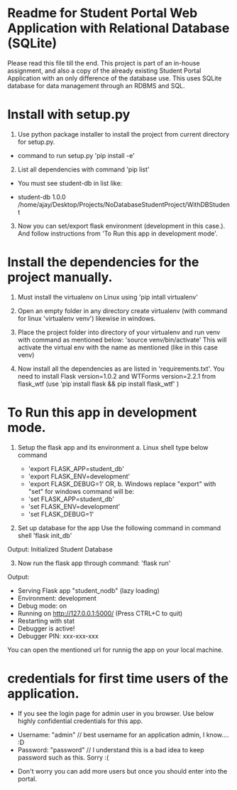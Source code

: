 # Readme for Student Portal Web Application with Relational Database (SQLite)

Please read this file till the end. This project is part of an in-house assignment, and also a copy of the already existing Student Portal Application with an only difference 
of the database use. This uses SQLite database for data management through an RDBMS and SQL.


# Install with setup.py

1. Use python package installer to install the project from current directory for setup.py.
- command to run setup.py 'pip install -e'

2. List all dependencies with command 'pip list'
- You must see student-db in list like:

* student-db   1.0.0   /home/ajay/Desktop/Projects/NoDatabaseStudentProject/WithDBStudent

3. Now you can set/export flask environment (development in this case.). And follow instructions from 'To Run this app in development mode'.



# Install the dependencies for the project manually.

1. Must install the virtualenv on Linux using 
  'pip intall virtualenv'
  
2. Open an empty folder in any directory create virtualenv (with command for linux 'virtualenv venv') likewise in windows.

3. Place the project folder into directory of your virtualenv and run venv with command as mentioned below:
  'source venv/bin/activate'
  This will activate the virtual env with the name as mentioned (like in this case venv)
  
4. Now install all the dependencies as are listed in 'requirements.txt'. You need to install Flask version=1.0.2 and WTForms version=2.2.1 from flask_wtf (use 'pip install flask && pip install flask_wtf' )
   


# To Run this app in development mode.

1. Setup the flask app and its environment
  a. Linux shell type below command
    - 'export FLASK_APP=student_db'
    - 'export FLASK_ENV=development' 
    - 'export FLASK_DEBUG=1' OR,
  b. Windows replace "export" with "set" for windows command will be:
    - 'set FLASK_APP=student_db'
    - 'set FLASK_ENV=development' 
    - 'set FLASK_DEBUG=1'
    
2. Set up database for the app Use the following command in command shell
  'flask init_db'
  
  Output:
  Initialized Student Database
  
3. Now run the flask app through command:
  'flask run'
  
  Output:
  * Serving Flask app "student_nodb" (lazy loading)
 * Environment: development
 * Debug mode: on
 * Running on http://127.0.0.1:5000/ (Press CTRL+C to quit)
 * Restarting with stat
 * Debugger is active!
 * Debugger PIN: xxx-xxx-xxx

You can open the mentioned url for runnig the app on your local machine.
  

# credentials for first time users of the application. 
- If you see the login page for admin user in you browser. 
Use below highly confidential credentials for this app.
  

* Username: "admin"    // best username for an application admin, I know.... :D
* Password: "password" // I understand this is a bad idea to keep password such as this. Sorry :(

- Don't worry you can add more users but once you should enter into the portal. 
